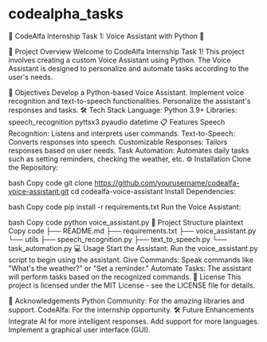 ﻿# codealpha_tasks
🌟 CodeAlfa Internship Task 1: Voice Assistant with Python 🌟
 
 

🚀 Project Overview
Welcome to CodeAlfa Internship Task 1! This project involves creating a custom Voice Assistant using Python. The Voice Assistant is designed to personalize and automate tasks according to the user's needs.

🎯 Objectives
Develop a Python-based Voice Assistant.
Implement voice recognition and text-to-speech functionalities.
Personalize the assistant's responses and tasks.
🛠️ Tech Stack
Language: Python 3.9+
Libraries:
speech_recognition
pyttsx3
pyaudio
datetime
📋 Features
Speech Recognition: Listens and interprets user commands.
Text-to-Speech: Converts responses into speech.
Customizable Responses: Tailors responses based on user needs.
Task Automation: Automates daily tasks such as setting reminders, checking the weather, etc.
⚙️ Installation
Clone the Repository:

bash
Copy code
git clone https://github.com/yourusername/codealfa-voice-assistant.git
cd codealfa-voice-assistant
Install Dependencies:

bash
Copy code
pip install -r requirements.txt
Run the Voice Assistant:

bash
Copy code
python voice_assistant.py
📂 Project Structure
plaintext
Copy code
├── README.md
├── requirements.txt
├── voice_assistant.py
└── utils
    ├── speech_recognition.py
    ├── text_to_speech.py
    └── task_automation.py
💻 Usage
Start the Assistant: Run the voice_assistant.py script to begin using the assistant.
Give Commands: Speak commands like "What's the weather?" or "Set a reminder."
Automate Tasks: The assistant will perform tasks based on the recognized commands.
📝 License
This project is licensed under the MIT License - see the LICENSE file for details.

🙌 Acknowledgements
Python Community: For the amazing libraries and support.
CodeAlfa: For the internship opportunity.
🛠️ Future Enhancements
Integrate AI for more intelligent responses.
Add support for more languages.
Implement a graphical user interface (GUI).
